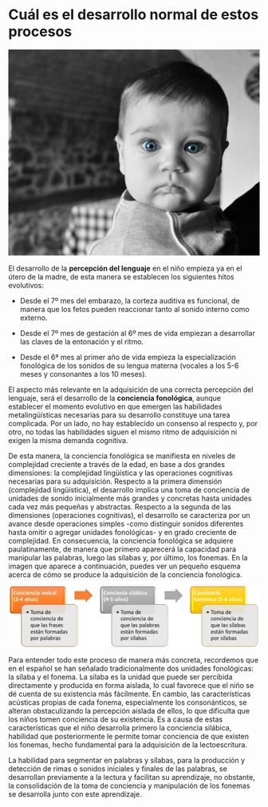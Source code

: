 # Cuál es el desarrollo normal de estos procesos


![cara de bebé. Imagen tomada de Pixabay](img/baby-216876_1280.jpg)


El desarrollo de la **percepción del lenguaje** en el niño empieza ya en el útero de la madre, de esta manera se establecen los siguientes hitos evolutivos:

*   Desde el 7º mes del embarazo, la corteza auditiva es funcional, de manera que los fetos pueden reaccionar tanto al sonido interno como externo.
    
*   Desde el 7º mes de gestación al 6º mes de vida empiezan a desarrollar las claves de la entonación y el ritmo.
    
*   Desde el 6ª mes al primer año de vida empieza la especialización fonológica de los sonidos de su lengua materna (vocales a los 5-6 meses y consonantes a los 10 meses).
    

  

  
El aspecto más relevante en la adquisición de una correcta percepción del lenguaje, será el desarrollo de la **conciencia fonológica**, aunque establecer el momento evolutivo en que emergen las habilidades metalingüísticas necesarias para su desarrollo constituye una tarea complicada. Por un lado, no hay establecido un consenso al respecto y, por otro, no todas las habilidades siguen el mismo ritmo de adquisición ni exigen la misma demanda cognitiva. 

De esta manera, la conciencia fonológica se manifiesta en niveles de complejidad creciente a través de la edad, en base a dos grandes dimensiones: la complejidad lingüística y las operaciones cognitivas necesarias para su adquisición. Respecto a la primera dimensión (complejidad lingüística), el desarrollo implica una toma de conciencia de unidades de sonido inicialmente más grandes y concretas hasta unidades cada vez más pequeñas y abstractas. Respecto a la segunda de las dimensiones (operaciones cognitivas), el desarrollo se caracteriza por un avance desde operaciones simples -como distinguir sonidos diferentes hasta omitir o agregar unidades fonológicas- y en grado creciente de complejidad. En consecuencia, la conciencia fonológica se adquiere paulatinamente, de manera que primero aparecerá la capacidad para manipular las palabras, luego las sílabas y, por último, los fonemas. En la imagen que aparece a continuación, puedes ver un pequeño esquema acerca de cómo se produce la adquisición de la conciencia fonológica.   
  
  


![esquema de la conciencia por edades](img/Grafico_-_esquema_lenguaje-001.jpg "Desarrollo de la conciencia fonológica")


  
  
Para entender todo este proceso de manera más concreta, recordemos que en el español se han señalado tradicionalmente dos unidades fonológicas: la sílaba y el fonema. La sílaba es la unidad que puede ser percibida directamente y producida en forma aislada, lo cual favorece que el niño se dé cuenta de su existencia más fácilmente. En cambio, las características acústicas propias de cada fonema, especialmente los consonánticos, se alteran obstaculizando la percepción aislada de ellos, lo que dificulta que los niños tomen conciencia de su existencia. Es a causa de estas características que el niño desarrolla primero la conciencia silábica, habilidad que posteriormente le permite tomar conciencia de que existen los fonemas, hecho fundamental para la adquisición de la lectoescritura.

La habilidad para segmentar en palabras y sílabas, para la producción y detección de rimas o sonidos iniciales y finales de las palabras, se desarrollan previamente a la lectura y facilitan su aprendizaje, no obstante, la consolidación de la toma de conciencia y manipulación de los fonemas se desarrolla junto con este aprendizaje.